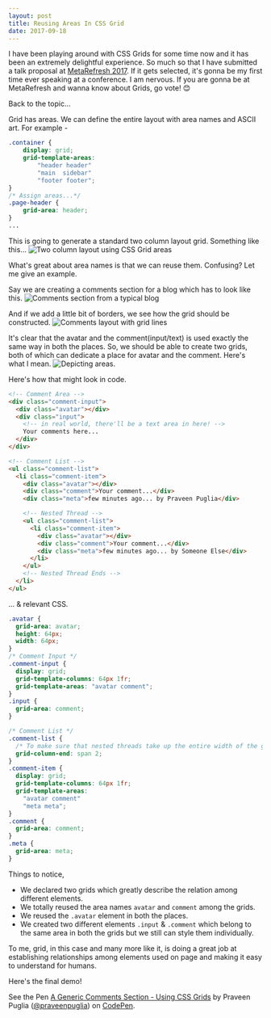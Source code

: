 ```yaml
---
layout: post
title: Reusing Areas In CSS Grid
date: 2017-09-18
---
```


I have been playing around with CSS Grids for some time now and it has been an extremely delightful experience. So much so that I have submitted a talk proposal at [MetaRefresh 2017](https://metarefresh.talkfunnel.com/2017/2-grid-is-fun). If it gets selected, it's gonna be my first time ever speaking at a conference. I am nervous. If you are gonna be at MetaRefresh and wanna know about Grids, go vote! 😊

Back to the topic...

Grid has areas. We can define the entire layout with area names and ASCII art. For example -

```css
.container {
    display: grid;
    grid-template-areas:
        "header header"
        "main  sidebar"
        "footer footer";
}
/* Assign areas...*/
.page-header {
    grid-area: header;
}
...
```

This is going to generate a standard two column layout grid. Something like this...
![Two column layout using CSS Grid areas](../assets/images/2017/grid-reuse-1.png)

What's great about area names is that we can reuse them. Confusing? Let me give an example.

Say we are creating a comments section for a blog which has to look like this.
![Comments section from a typical blog](../assets/images/2017/grid-reuse-2.png)

And if we add a little bit of borders, we see how the grid should be constructed.
![Comments layout with grid lines](../assets/images/2017/grid-reuse-3.png)

It's clear that the avatar and the comment(input/text) is used exactly the same way in both the places. So, we should be able to create two grids, both of which can dedicate a place for avatar and the comment.
Here's what I mean.
![Depicting areas.](../assets/images/2017/grid-reuse-4.png)

Here's how that might look in code.

```html
<!-- Comment Area -->
<div class="comment-input">
  <div class="avatar"></div>
  <div class="input">
    <!-- in real world, there'll be a text area in here! -->
    Your comments here...
  </div>
</div>

<!-- Comment List -->
<ul class="comment-list">
  <li class="comment-item">
    <div class="avatar"></div>
    <div class="comment">Your comment...</div>
    <div class="meta">few minutes ago... by Praveen Puglia</div>

    <!-- Nested Thread -->
    <ul class="comment-list">
      <li class="comment-item">
        <div class="avatar"></div>
        <div class="comment">Your comment...</div>
        <div class="meta">few minutes ago... by Someone Else</div>
      </li>
    </ul>
    <!-- Nested Thread Ends -->
  </li>
</ul>
```

... & relevant CSS.

```css
.avatar {
  grid-area: avatar;
  height: 64px;
  width: 64px;
}
/* Comment Input */
.comment-input {
  display: grid;
  grid-template-columns: 64px 1fr;
  grid-template-areas: "avatar comment";
}
.input {
  grid-area: comment;
}

/* Comment List */
.comment-list {
  /* To make sure that nested threads take up the entire width of the grid. */
  grid-column-end: span 2;
}
.comment-item {
  display: grid;
  grid-template-columns: 64px 1fr;
  grid-template-areas:
    "avatar comment"
    "meta meta";
}
.comment {
  grid-area: comment;
}
.meta {
  grid-area: meta;
}
```

Things to notice,

- We declared two grids which greatly describe the relation among different elements.
- We totally reused the area names `avatar` and `comment` among the grids.
- We reused the `.avatar` element in both the places.
- We created two different elements `.input` & `.comment` which belong to the same area in both the grids but we still can style them individually.

To me, grid, in this case and many more like it, is doing a great job at establishing relationships among elements used on page and making it easy to understand for humans.

Here's the final demo!

<p data-height="324" data-theme-id="4977" data-slug-hash="PJPMOJ" data-default-tab="html,result" data-user="praveenpuglia" data-embed-version="2" data-pen-title="A Generic Comments Section - Using CSS Grids" class="codepen">See the Pen <a href="https://codepen.io/praveenpuglia/pen/PJPMOJ/">A Generic Comments Section - Using CSS Grids</a> by Praveen Puglia (<a href="https://codepen.io/praveenpuglia">@praveenpuglia</a>) on <a href="https://codepen.io">CodePen</a>.</p>
<script async src="https://production-assets.codepen.io/assets/embed/ei.js"></script>
